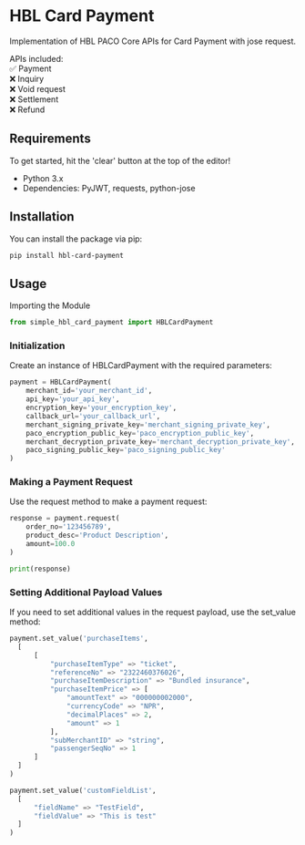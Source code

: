 # HBL Card Payment

Implementation of HBL PACO Core APIs for Card Payment with jose request.

APIs included:  
 ✅ Payment  
 ❌ Inquiry  
 ❌ Void request  
 ❌ Settlement  
 ❌ Refund

## Requirements

To get started, hit the 'clear' button at the top of the editor!

- Python 3.x
- Dependencies: PyJWT, requests, python-jose

## Installation

You can install the package via pip:

```bash
pip install hbl-card-payment
```

## Usage

Importing the Module

```python
from simple_hbl_card_payment import HBLCardPayment
```

### Initialization

Create an instance of HBLCardPayment with the required parameters:

```python
payment = HBLCardPayment(
    merchant_id='your_merchant_id',
    api_key='your_api_key',
    encryption_key='your_encryption_key',
    callback_url='your_callback_url',
    merchant_signing_private_key='merchant_signing_private_key',
    paco_encryption_public_key='paco_encryption_public_key',
    merchant_decryption_private_key='merchant_decryption_private_key',
    paco_signing_public_key='paco_signing_public_key'
)
```

### Making a Payment Request

Use the request method to make a payment request:

```python
response = payment.request(
    order_no='123456789',
    product_desc='Product Description',
    amount=100.0
)

print(response)
```

### Setting Additional Payload Values

If you need to set additional values in the request payload, use the set_value method:

```python
payment.set_value('purchaseItems',
  [
      [
          "purchaseItemType" => "ticket",
          "referenceNo" => "2322460376026",
          "purchaseItemDescription" => "Bundled insurance",
          "purchaseItemPrice" => [
              "amountText" => "000000002000",
              "currencyCode" => "NPR",
              "decimalPlaces" => 2,
              "amount" => 1
          ],
          "subMerchantID" => "string",
          "passengerSeqNo" => 1
      ]
  ]
)

payment.set_value('customFieldList',
  [
      "fieldName" => "TestField",
      "fieldValue" => "This is test"
  ]
)
```
